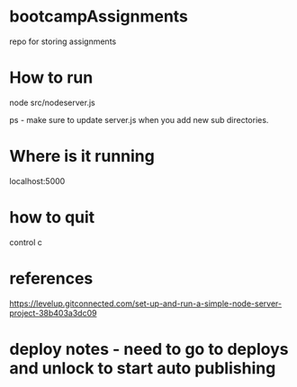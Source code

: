# bootcampAssignments

repo for storing assignments

# How to run

node src/nodeserver.js

ps - make sure to update server.js when you add new sub directories.


# Where is it running

localhost:5000

# how to quit

control c

# references

https://levelup.gitconnected.com/set-up-and-run-a-simple-node-server-project-38b403a3dc09

# deploy notes - need to go to deploys and unlock to start auto publishing



